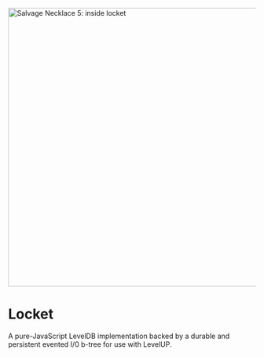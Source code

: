 <a href="http://www.flickr.com/photos/bzedan/2611547954/" title="Salvage Necklace 5: inside locket by B_Zedan, on Flickr"><img src="http://farm4.staticflickr.com/3273/2611547954_23eff61651_o.jpg" width="840" height="567" alt="Salvage Necklace 5: inside locket"></a>

# Locket

A pure-JavaScript LevelDB implementation backed by a durable and persistent
evented I/0 b-tree for use with LevelUP.
